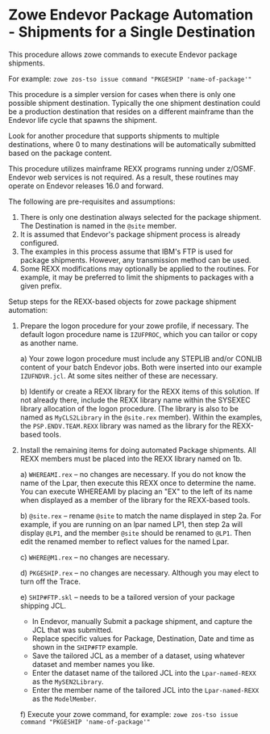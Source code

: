 # Zowe Endevor Package Automation - Shipments for a Single Destination
This procedure allows zowe commands to execute Endevor package shipments. 

For example: `zowe zos-tso issue command "PKGESHIP 'name-of-package'"`
    
This procedure is a simpler version for cases when there is only one possible shipment destination. Typically the one shipment destination could be a production destination that resides on a different mainframe than the Endevor life cycle that spawns the shipment.

Look for another procedure that supports shipments to multiple destinations, where 0 to many destinations will be automatically submitted based on the package content.

This procedure utilizes mainframe REXX programs running under z/OSMF. Endevor web services is not required. As a result, these routines may operate on Endevor releases 16.0 and forward.

The following are pre-requisites and assumptions:
1) There is only one destination always selected for the package shipment. The Destination is named in the `@site` member.
2) It is assumed that Endevor's package shipment process is already configured. 
3) The examples in this process assume that IBM's FTP is used for package shipments. However, any transmission method can be used.
4) Some REXX modifications may optionally be applied to the routines. For example, it may be preferred to limit the shipments to packages with a given prefix.


Setup steps for the REXX-based objects for zowe package shipment automation:
1)	Prepare the logon procedure for your zowe profile, if necessary. The default logon procedure name is `IZUFPROC`, which you can tailor or copy as another name. 
    
    a)	Your zowe logon procedure must include any STEPLIB and/or CONLIB content of your batch Endevor jobs. Both were inserted into our example `IZUFNDVR.jcl`. At some sites neither of these are necessary.
        
    b)	Identify or create a REXX library for the REXX items of this solution. If not already there, include the REXX library name within the SYSEXEC library allocation of the logon procedure. (The library is also to be named as `MyCLS2Library` in the `@site.rex` member). Within the examples, the `PSP.ENDV.TEAM.REXX` library was named as the library for the REXX-based tools.

2)	Install the remaining items for doing automated Package shipments. All REXX members must be placed into the REXX library named on 1b.  
    
    a)	`WHEREAMI.rex` – no changes are necessary. If you do not know the name of the Lpar, then execute this REXX once to determine the name. You can execute WHEREAMI by placing an "EX" to the left of its name when displayed as a member of the library for the REXX-based tools.
        
    b)	`@site.rex` – rename `@site` to match the name displayed in step 2a. For example, if you are running on an lpar named LP1, then step 2a will display `@LP1`, and the member `@site` should be renamed to `@LP1`. Then edit the renamed member to reflect values for the named Lpar. 
        
    c)	`WHERE@M1.rex` – no changes are necessary. 
    
    d)	`PKGESHIP.rex` – no changes are necessary. Although you may elect to turn off the Trace.
    
    e)	`SHIP#FTP.skl` – needs to be a tailored version of your package shipping JCL.
    -  In Endevor, manually Submit a package shipment, and capture the JCL that was submitted. 
    -   Replace specific values for Package, Destination, Date and time as shown in the `SHIP#FTP` example.
    -   Save the tailored JCL as a member of a dataset, using whatever dataset and member names you like. 
    -   Enter the dataset name of the tailored JCL into the `Lpar-named-REXX` as the `MySEN2Library`. 
    -   Enter the member name of the tailored JCL into the `Lpar-named-REXX` as the `ModelMember`.
        
    f)  Execute your zowe command, for example: `zowe zos-tso issue command "PKGESHIP 'name-of-package'"`
